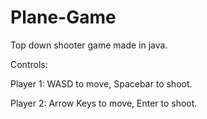 Plane-Game
==========

Top down shooter game made in java.

Controls:

Player 1: WASD to move, Spacebar to shoot.

Player 2: Arrow Keys to move, Enter to shoot.

